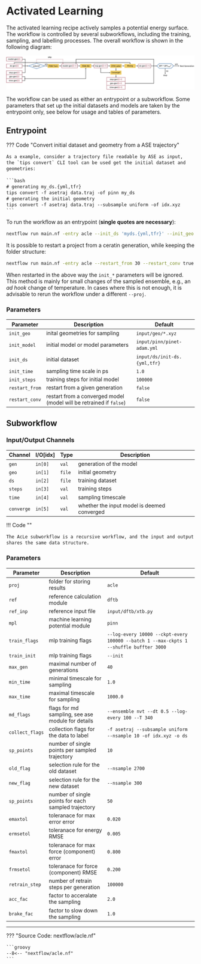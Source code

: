 # Activated Learning

The activated learning recipe actively samples a potential energy surface. The
workflow is controlled by several subworkflows, including the training,
sampling, and labelling processes. The overall workflow is shown in the
following diagram:

![workflow](../tikz/acle.svg)

The workflow can be used as either an entrypoint or a subworkflow. Some
parameters that set up the initial datasets and models are taken by the
entrypoint only, see below for usage and tables of parameters.

## Entrypoint 

??? Code "Convert initial dataset and geometry from a ASE trajectory"

    As a example, consider a trajectory file readable by ASE as input, 
    the `tips convert` CLI tool can be used get the initial dataset and
    geometries:
    
    ```bash
    # generating my_ds.{yml,tfr} 
    tips convert -f asetraj data.traj -of pinn my_ds
    # generating the initial geometry
    tips convert -f asetraj data.traj --subsample uniform -of idx.xyz
    ```

To run the workflow as an entrypoint (**single quotes are necessary**):

```bash
nextflow run main.nf -entry acle --init_ds 'myds.{yml,tfr}' --init_geo '*.xyz' ...
```

It is possible to restart a project from a ceratin generation, while keeping the
folder structure:

```bash
nextflow run main.nf -entry acle --restart_from 30 --restart_conv true
```

When restarted in the above way the `init_*` parameters will be ignored. This
method is mainly for small changes of the sampled ensemble, e.g., an *ad hook*
change of temperature. In cases where this is not enough, it is advisable to
rerun the workflow under a different `--proj`.

### Parameters

| Parameter      | Description                                                         | Default                      |
|----------------|---------------------------------------------------------------------|------------------------------|
| `init_geo`     | inital geometries for sampling                                      | `input/geo/*.xyz`            |
| `init_model`   | initial model or model parameters                                   | `input/pinn/pinet-adam.yml`  |
| `init_ds`      | initial dataset                                                     | `input/ds/init-ds.{yml,tfr}` |
| `init_time`    | sampling time scale in ps                                           | `1.0`                        |
| `init_steps`   | training steps for initial model                                    | `100000`                     |
| `restart_from` | restart from a given generation                                     | `false`                      |
| `restart_conv` | restart from a converged model (model will be retrained if `false`) | `false`                      |

## Subworkflow

### Input/Output Channels


| Channel    | I/O[idx] | Type   | Description                                 |
|------------|----------|--------|---------------------------------------------|
| `gen`      | `in[0]`  | `val`  | generation of the model                     |
| `geo`      | `in[1]`  | `file` | initial geometry                            |
| `ds`       | `in[2]`  | `file` | training dataset                            |
| `steps`    | `in[3]`  | `val`  | training steps                              |
| `time`     | `in[4]`  | `val`  | sampling timescale                          |
| `converge` | `in[5]`  | `val`  | whether the input model is deemed converged |

!!! Code ""

    The AcLe subworkflow is a recursive workflow, and the input and output
    shares the same data structure.

### Parameters

| Parameter       | Description                                         | Default                                                                                |
|-----------------|-----------------------------------------------------|----------------------------------------------------------------------------------------|
| `proj`          | folder for storing results                          | `acle`                                                                                 |
| `ref`           | reference calculation module                        | `dftb`                                                                                 |
| `ref_inp`       | reference input file                                | `input/dftb/xtb.py`                                                                    |
| `mpl`           | machine learning potential module                   | `pinn`                                                                                 |
| `train_flags`   | mlp training flags                                  | `--log-every 10000 --ckpt-every 100000 --batch 1 --max-ckpts 1 --shuffle buffter 3000` |
| `train_init`    | mlp training flags                                  | `--init`                                                                               |
| `max_gen`       | maximal number of generations                       | `40`                                                                                   |
| `min_time`      | minimal timescale for sampling                      | `1.0`                                                                                  |
| `max_time`      | maximal timescale for sampling                      | `1000.0`                                                                               |
| `md_flags`      | flags for md sampling, see ase module for details   | `--ensemble nvt --dt 0.5 --log-every 100 --T 340`                                      |
| `collect_flags` | collection flags for the data to label              | `-f asetraj --subsample uniform --nsample 10 -of idx.xyz -o ds`                        |
| `sp_points`     | number of single points per sampled trajectory      | `10`                                                                                   |
| `old_flag`      | selection rule for the old dataset                  | `--nsample 2700`                                                                       |
| `new_flag`      | selection rule for the new dataset                  | `--nsample 300`                                                                        |
| `sp_points`     | number of single points for each sampled trajectory | `50`                                                                                   |
| `emaxtol`       | toleranace for max error error                      | `0.020`                                                                                |
| `ermsetol`      | toleranace for energy RMSE                          | `0.005`                                                                                |
| `fmaxtol`       | toleranace for max force (component) error          | `0.800`                                                                                |
| `frmsetol`      | toleranace for force (component) RMSE               | `0.200`                                                                                |
| `retrain_step`  | number of retrain steps per generation              | `100000`                                                                               |
| `acc_fac`       | factor to acceralate the sampling                   | `2.0`                                                                                  |
| `brake_fac`     | factor to slow down the sampling                    | `1.0`                                                                                  |

---

??? "Source Code: nextflow/acle.nf"

    ```groovy
    --8<-- "nextflow/acle.nf"
    ```

